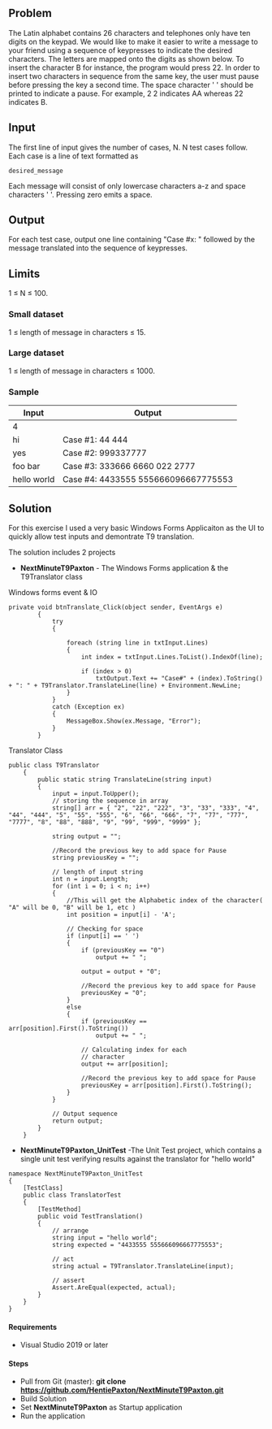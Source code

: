 
## Problem

The Latin alphabet contains 26 characters and telephones only have ten digits on the keypad. We would like to make it easier to write a message to your friend using a sequence of keypresses to indicate the desired characters. The letters are mapped onto the digits as shown below. To insert the character B for instance, the program would press 22. In order to insert two characters in sequence from the same key, the user must pause before pressing the key a second time. The space character ' ' should be printed to indicate a pause. For example, 2 2 indicates AA whereas 22 indicates B.

## Input

The first line of input gives the number of cases, N. N test cases follow. Each case is a line of text formatted as

`desired_message`

Each message will consist of only lowercase characters a-z and space characters ' '. Pressing zero emits a space.

## Output

For each test case, output one line containing "Case #x: " followed by the message translated into the sequence of keypresses.

## Limits

1 ≤ N ≤ 100.

### Small dataset

1 ≤ length of message in characters ≤ 15.

### Large dataset

1 ≤ length of message in characters ≤ 1000.

### Sample

| Input | Output | 
| ----- | ------ |
| 4 | |
| hi | Case #1: 44 444 |
| yes | Case #2: 999337777 |
| foo  bar | Case #3: 333666 6660 022 2777 |
| hello world | Case #4: 4433555 555666096667775553 |

## Solution

For this exercise I used a very basic Windows Forms Applicaiton as the UI to quickly allow test inputs and demontrate T9 translation.

The solution includes 2 projects 
* **NextMinuteT9Paxton** - The Windows Forms application & the T9Translator class

Windows forms event & IO
```
private void btnTranslate_Click(object sender, EventArgs e)
        {
            try
            {

                foreach (string line in txtInput.Lines)
                {
                    int index = txtInput.Lines.ToList().IndexOf(line);

                    if (index > 0)
                        txtOutput.Text += "Case#" + (index).ToString() + ": " + T9Translator.TranslateLine(line) + Environment.NewLine;
                }
            }
            catch (Exception ex)
            {
                MessageBox.Show(ex.Message, "Error");
            }
        }
```
Translator Class
```
public class T9Translator
    {
        public static string TranslateLine(string input)
        {
            input = input.ToUpper();
            // storing the sequence in array
            string[] arr = { "2", "22", "222", "3", "33", "333", "4", "44", "444", "5", "55", "555", "6", "66", "666", "7", "77", "777", "7777", "8", "88", "888", "9", "99", "999", "9999" };

            string output = "";

            //Record the previous key to add space for Pause
            string previousKey = "";

            // length of input string
            int n = input.Length;
            for (int i = 0; i < n; i++)
            {
                //This will get the Alphabetic index of the character( "A" will be 0, "B" will be 1, etc )
                int position = input[i] - 'A';

                // Checking for space
                if (input[i] == ' ')
                {
                    if (previousKey == "0")
                        output += " ";

                    output = output + "0";

                    //Record the previous key to add space for Pause
                    previousKey = "0";
                }
                else
                {
                    if (previousKey == arr[position].First().ToString())
                        output += " ";

                    // Calculating index for each
                    // character
                    output += arr[position];

                    //Record the previous key to add space for Pause
                    previousKey = arr[position].First().ToString();
                }
            }

            // Output sequence
            return output;
        }
    }
```

* **NextMinuteT9Paxton_UnitTest**  -The Unit Test project, which contains a single unit test verifying results against the translator for "hello world"

```
namespace NextMinuteT9Paxton_UnitTest
{
    [TestClass]
    public class TranslatorTest
    {
        [TestMethod]
        public void TestTranslation()
        {
            // arrange
            string input = "hello world";
            string expected = "4433555 555666096667775553";

            // act
            string actual = T9Translator.TranslateLine(input);

            // assert
            Assert.AreEqual(expected, actual);
        }
    }
}
```

#### Requirements
* Visual Studio 2019 or later

#### Steps
* Pull from Git (master): **git clone https://github.com/HentiePaxton/NextMinuteT9Paxton.git**
* Build Solution
* Set **NextMinuteT9Paxton** as Startup application
* Run the application



